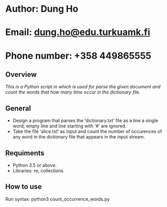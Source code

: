# Author: Dung Ho
# Email: dung.ho@edu.turkuamk.fi
# Phone number: +358 449865555


## Overview
_This is a Python script in which is used for parse the given document and count the words that how many time occur in the dictionary file._


## General
- Design a program that parses the ‘dictionary.txt’ file as a line a single word; empty
line and line starting with ‘#’ are ignored.
- Take the file ‘alice.txt’ as input and count the number of occurences of any word in
the dictionary file that appears in the input stream.


## Requiments
- Python 3.5 or above.
- Libraries: re, collections


## How to use
Run syntax: python3 count_occurrence_words.py
